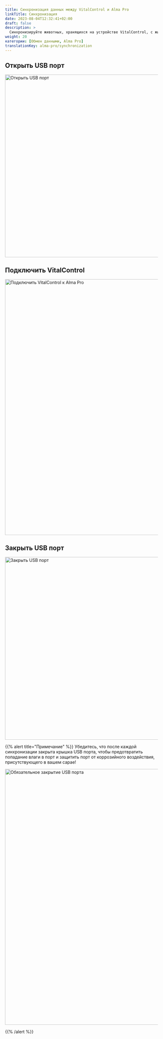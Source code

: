 ```yaml
---
title: Синхронизация данных между VitalControl и Alma Pro
linkTitle: Синхронизация
date: 2023-08-04T12:32:41+02:00
draft: false
description: >
  Синхронизируйте животных, хранящихся на устройстве VitalControl, с животными, зарегистрированными на автоматическом кормушке, и передайте измеренные значения, записанные с помощью устройства VitalControl, на кормушку для оценки и лучшей визуализации.
weight: 20
категории: [Обмен данными, Alma Pro]
translationKey: alma-pro/synchronization
---
```

## Открыть USB порт

<img src="/images/synchronisation/open-usb-slot.svg" width="600" align="bottom" alt="Открыть USB порт" title="Открыть USB порт" />

## Подключить VitalControl

<img src="/images/synchronisation/connect-vitalcontrol-alma_pro.svg" width="840" align="bottom" alt="Подключить VitalControl к Alma Pro" title="Соединение VitalControl Alma Pro" />

## Закрыть USB порт

<img src="/images/synchronisation/close-usb-slot.svg" width="600" align="bottom" alt="Закрыть USB порт" title="Закрыть USB порт" />

{{% alert title="Примечание" %}}
Убедитесь, что после каждой синхронизации закрыта крышка USB порта, чтобы предотвратить попадание влаги в порт и защитить порт от коррозийного воздействия, присутствующего в вашем сарае!

<img src="/images/synchronisation/info-close-usb-mandatory.svg" width="840" align="bottom" alt="Обязательное закрытие USB порта" title="Закрытие USB порта" />

{{% /alert %}}
